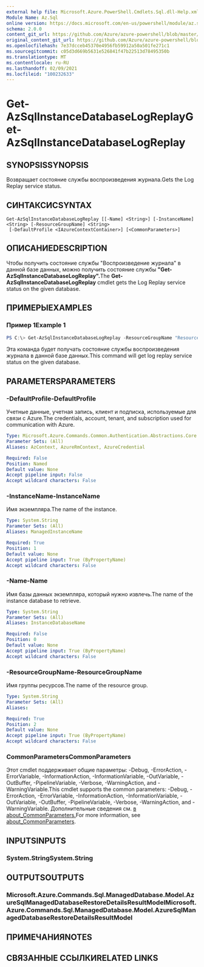 ```yaml
---
external help file: Microsoft.Azure.PowerShell.Cmdlets.Sql.dll-Help.xml
Module Name: Az.Sql
online version: https://docs.microsoft.com/en-us/powershell/module/az.sql/Get-AzSqlInstanceDatabaseLogReplay
schema: 2.0.0
content_git_url: https://github.com/Azure/azure-powershell/blob/master/src/Sql/Sql/help/Get-AzSqlInstanceDatabaseLogReplay.md
original_content_git_url: https://github.com/Azure/azure-powershell/blob/master/src/Sql/Sql/help/Get-AzSqlInstanceDatabaseLogReplay.md
ms.openlocfilehash: 7e37dcceb45370e4956fb59912a50a501fe271c1
ms.sourcegitcommit: c05d3d669b5631e526841f47b22513d78495350b
ms.translationtype: MT
ms.contentlocale: ru-RU
ms.lasthandoff: 02/09/2021
ms.locfileid: "100232633"
---
```

# <span data-ttu-id="4019f-101">Get-AzSqlInstanceDatabaseLogReplay</span><span class="sxs-lookup"><span data-stu-id="4019f-101">Get-AzSqlInstanceDatabaseLogReplay</span></span>

## <span data-ttu-id="4019f-102">SYNOPSIS</span><span class="sxs-lookup"><span data-stu-id="4019f-102">SYNOPSIS</span></span>
<span data-ttu-id="4019f-103">Возвращает состояние службы воспроизведения журнала.</span><span class="sxs-lookup"><span data-stu-id="4019f-103">Gets the Log Replay service status.</span></span>

## <span data-ttu-id="4019f-104">СИНТАКСИС</span><span class="sxs-lookup"><span data-stu-id="4019f-104">SYNTAX</span></span>

```
Get-AzSqlInstanceDatabaseLogReplay [[-Name] <String>] [-InstanceName] <String> [-ResourceGroupName] <String>
 [-DefaultProfile <IAzureContextContainer>] [<CommonParameters>]
```

## <span data-ttu-id="4019f-105">ОПИСАНИЕ</span><span class="sxs-lookup"><span data-stu-id="4019f-105">DESCRIPTION</span></span>
<span data-ttu-id="4019f-106">Чтобы получить состояние службы "Воспроизведение журнала" в данной базе данных, можно получить состояние службы **"Get-AzSqlInstanceDatabaseLogReplay".**</span><span class="sxs-lookup"><span data-stu-id="4019f-106">The **Get-AzSqlInstanceDatabaseLogReplay** cmdlet gets the Log Replay service status on the given database.</span></span>

## <span data-ttu-id="4019f-107">ПРИМЕРЫ</span><span class="sxs-lookup"><span data-stu-id="4019f-107">EXAMPLES</span></span>

### <span data-ttu-id="4019f-108">Пример 1</span><span class="sxs-lookup"><span data-stu-id="4019f-108">Example 1</span></span>
```powershell
PS C:\> Get-AzSqlInstanceDatabaseLogReplay -ResourceGroupName "ResourceGroup01" -InstanceName "ManagedInstance01" -Name "ManagedDatabaseName"
```

<span data-ttu-id="4019f-109">Эта команда будет получать состояние службы воспроизведения журнала в данной базе данных.</span><span class="sxs-lookup"><span data-stu-id="4019f-109">This command will get log replay service status on the given database.</span></span>

## <span data-ttu-id="4019f-110">PARAMETERS</span><span class="sxs-lookup"><span data-stu-id="4019f-110">PARAMETERS</span></span>

### <span data-ttu-id="4019f-111">-DefaultProfile</span><span class="sxs-lookup"><span data-stu-id="4019f-111">-DefaultProfile</span></span>
<span data-ttu-id="4019f-112">Учетные данные, учетная запись, клиент и подписка, используемые для связи с Azure.</span><span class="sxs-lookup"><span data-stu-id="4019f-112">The credentials, account, tenant, and subscription used for communication with Azure.</span></span>

```yaml
Type: Microsoft.Azure.Commands.Common.Authentication.Abstractions.Core.IAzureContextContainer
Parameter Sets: (All)
Aliases: AzContext, AzureRmContext, AzureCredential

Required: False
Position: Named
Default value: None
Accept pipeline input: False
Accept wildcard characters: False
```

### <span data-ttu-id="4019f-113">-InstanceName</span><span class="sxs-lookup"><span data-stu-id="4019f-113">-InstanceName</span></span>
<span data-ttu-id="4019f-114">Имя экземпляра.</span><span class="sxs-lookup"><span data-stu-id="4019f-114">The name of the instance.</span></span>

```yaml
Type: System.String
Parameter Sets: (All)
Aliases: ManagedInstanceName

Required: True
Position: 1
Default value: None
Accept pipeline input: True (ByPropertyName)
Accept wildcard characters: False
```

### <span data-ttu-id="4019f-115">-Name</span><span class="sxs-lookup"><span data-stu-id="4019f-115">-Name</span></span>
<span data-ttu-id="4019f-116">Имя базы данных экземпляра, который нужно извлечь.</span><span class="sxs-lookup"><span data-stu-id="4019f-116">The name of the instance database to retrieve.</span></span>

```yaml
Type: System.String
Parameter Sets: (All)
Aliases: InstanceDatabaseName

Required: False
Position: 0
Default value: None
Accept pipeline input: True (ByPropertyName)
Accept wildcard characters: False
```

### <span data-ttu-id="4019f-117">-ResourceGroupName</span><span class="sxs-lookup"><span data-stu-id="4019f-117">-ResourceGroupName</span></span>
<span data-ttu-id="4019f-118">Имя группы ресурсов.</span><span class="sxs-lookup"><span data-stu-id="4019f-118">The name of the resource group.</span></span>

```yaml
Type: System.String
Parameter Sets: (All)
Aliases:

Required: True
Position: 2
Default value: None
Accept pipeline input: True (ByPropertyName)
Accept wildcard characters: False
```

### <span data-ttu-id="4019f-119">CommonParameters</span><span class="sxs-lookup"><span data-stu-id="4019f-119">CommonParameters</span></span>
<span data-ttu-id="4019f-120">Этот cmdlet поддерживает общие параметры: -Debug, -ErrorAction, -ErrorVariable, -InformationAction, -InformationVariable, -OutVariable, -OutBuffer, -PipelineVariable, -Verbose, -WarningAction, and -WarningVariable.</span><span class="sxs-lookup"><span data-stu-id="4019f-120">This cmdlet supports the common parameters: -Debug, -ErrorAction, -ErrorVariable, -InformationAction, -InformationVariable, -OutVariable, -OutBuffer, -PipelineVariable, -Verbose, -WarningAction, and -WarningVariable.</span></span> <span data-ttu-id="4019f-121">Дополнительные сведения см. [в about_CommonParameters.](http://go.microsoft.com/fwlink/?LinkID=113216)</span><span class="sxs-lookup"><span data-stu-id="4019f-121">For more information, see [about_CommonParameters](http://go.microsoft.com/fwlink/?LinkID=113216).</span></span>

## <span data-ttu-id="4019f-122">INPUTS</span><span class="sxs-lookup"><span data-stu-id="4019f-122">INPUTS</span></span>

### <span data-ttu-id="4019f-123">System.String</span><span class="sxs-lookup"><span data-stu-id="4019f-123">System.String</span></span>

## <span data-ttu-id="4019f-124">OUTPUTS</span><span class="sxs-lookup"><span data-stu-id="4019f-124">OUTPUTS</span></span>

### <span data-ttu-id="4019f-125">Microsoft.Azure.Commands.Sql.ManagedDatabase.Model.AzureSqlManagedDatabaseRestoreDetailsResultModel</span><span class="sxs-lookup"><span data-stu-id="4019f-125">Microsoft.Azure.Commands.Sql.ManagedDatabase.Model.AzureSqlManagedDatabaseRestoreDetailsResultModel</span></span>

## <span data-ttu-id="4019f-126">ПРИМЕЧАНИЯ</span><span class="sxs-lookup"><span data-stu-id="4019f-126">NOTES</span></span>

## <span data-ttu-id="4019f-127">СВЯЗАННЫЕ ССЫЛКИ</span><span class="sxs-lookup"><span data-stu-id="4019f-127">RELATED LINKS</span></span>
